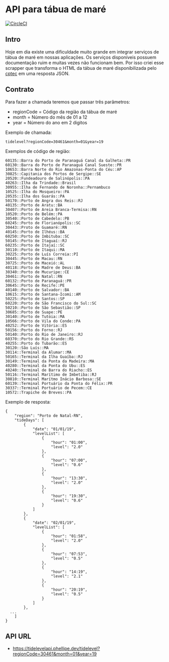 # API para tábua de maré

[![CircleCI](https://circleci.com/gh/phellipealexandre/TideLevelAPI.svg?style=svg)](https://circleci.com/gh/phellipealexandre/TideLevelAPI)

## Intro
Hoje em dia existe uma dificuldade muito grande em integrar serviços de tábua de maré em nossas aplicações. Os serviços disponíveis possuem documentação ruim e muitas vezes não funcionam bem. Por isso criei esse scrapper que transforma o HTML da tábua de maré disponibilizada pelo [cptec](http://ondas.cptec.inpe.br/) em uma resposta JSON.

## Contrato
Para fazer a chamada teremos que passar três parâmetros:
* regionCode = Código da região da tábua de maré
* month = Número do mês de 01 a 12
* year = Número do ano em 2 digitos

Exemplo de chamada:
```
tidelevel?regionCode=30461&month=01&year=19
```

Exemplos de código de região:
```
60135::Barra do Porto de Paranaguá Canal da Galheta::PR
60130::Barra do Porto de Paranaguá Canal Sueste::PR
10653::Barra Norte do Rio Amazonas-Ponta do Céu::AP
30825::Capitania dos Portos de Sergipe::SE
20520::Fundeadouro de Salinópolis::PA
40263::Ilha da Trindade::Brasil
30955::Ilha de Fernando de Noronha::Pernambuco
10525::Ilha do Mosqueiro::PA
20535::Ilha dos Guarás::PA
50170::Porto de Angra dos Reis::RJ
40135::Porto de Aratu::BA
30407::Porto de Areia Branca-Termisa::RN
10520::Porto de Belém::PA
30540::Porto de Cabedelo::PB
60245::Porto de Florianópolis::SC
30443::Proto de Guamaré::RN
40145::Porto de Ilhéus::BA
60250::Porto de Imbituba::SC
50145::Porto de Itaguaí::RJ
60235::Porto de Itajaí::SC
30110::Porto de Itaqui::MA
30225::Porto de Luís Correia::PI
30445::Porto de Macau::RN
30725::Porto de Maceió::AL
40118::Porto de Madre de Deus::BA
30340::Porto de Mucuripe::CE
30461::Porto de Natal::RN
60132::Porto de Paranaguá::PR
30645::Porto de Recife::PE
40140::Porto de Salvador::BA
10615::Porto de Santana-Icomi::AM
50225::Porto de Santos::SP
60220::Porto de São Francisco do Sul::SC
50210::Porto de São Sebastião::SP
30685::Porto de Suape::PE
30140::Porto de Tutóia::MA
10566::Porto de Vila do Conde::PA
40252::Porto de Vitória::ES
50156::Porto do Forno::RJ
50140::Porto do Rio de Janeiro::RJ
60370::Porto do Rio Grande::RS
40255::Porto do Tubarão::ES
30120::São Luís::MA
30114::Terminal da Alumar::MA
50165::Terminal da Ilha Guaíba::RJ
30149::Terminal da Ponta da Madeira::MA
40280::Terminal da Ponta do Ubu::ES
40240::Terminal de Barra do Riacho::ES
50116::Terminal Marítimo de Imbetiba::RJ
30810::Terminal Marítmo Inácio Barbosa::SE
60139::Terminal Portuário da Ponta do Félix::PR
30337::Terminal Portuário de Pecem::CE
10572::Trapiche de Breves::PA
```

Exemplo de resposta:
```
{
	"region": "Porto de Natal-RN",
	"tideDays": [
		{
			"date": "01/01/19",
			"levelList": [
				{
					"hour": "01:00",
					"level": "2.0"
				},
				{
					"hour": "07:00",
					"level": "0.6"
				},
				{
					"hour": "13:30",
					"level": "2.0"
				},
				{
					"hour": "19:30",
					"level": "0.6"
				}
			]
		},
		{
			"date": "02/01/19",
			"levelList": [
				{
					"hour": "01:58",
					"level": "2.0"
				},
				{
					"hour": "07:53",
					"level": "0.5"
				},
				{
					"hour": "14:19",
					"level": "2.1"
				},
				{
					"hour": "20:19",
					"level": "0.5"
				}
			]
		},
  ...
	]
}
```

## API URL
* https://tidelevelapi.phellipe.dev/tidelevel?regionCode=30461&month=01&year=19
